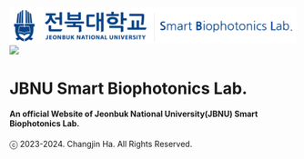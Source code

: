 ![](ReadMe/ic_logo_title.png)<br>
![](ReadMe/Mockup_Web.png)<br>

# JBNU Smart Biophotonics Lab.<br>
#### An official Website of Jeonbuk National University(JBNU) Smart Biophotonics Lab.<br>
ⓒ 2023-2024. Changjin Ha. All Rights Reserved.<br><br>